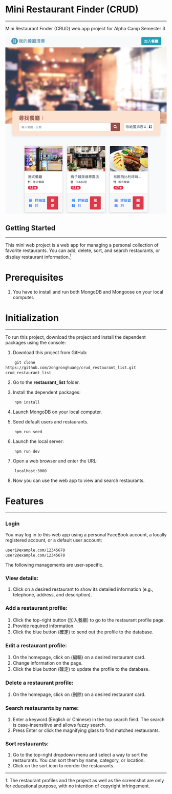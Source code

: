 # Mini Restaurant Finder (CRUD)
---
Mini Restaurant Finder (CRUD) web app project for Alpha Camp Semester 3

![Demo](/Demo.png)

## Getting Started
---
This mini web project is a web app for managing a personal collection of favorite restaurants. You can add, delete, sort, and search restaurants, or display restaurant information.[<sup>1</sup>](#1)

# Prerequisites
1. You have to install and run both MongoDB and Mongoose on your local computer.

# Initialization
---
To run this project, download the project and install the dependent packages using the console:

1. Download this project from GitHub:
```
    git clone https://github.com/zongronghuang/crud_restaurant_list.git crud_restaurant_list
``` 
2. Go to the **restaurant_list** folder.

3. Install the dependent packages:
```
    npm install
```

4. Launch MongoDB on your local computer. 

5. Seed default users and restaurants.
```
    npm run seed
```

6. Launch the local server:
```
    npm run dev
```

7. Open a web browser and enter the URL:
```
    localhost:3000
```

8. Now you can use the web app to view and search restaurants.

# Features
---
### Login
You may log in to this web app using a personal FaceBook account, a locally registered account, or a default user account:
```
user1@example.com/12345678
user2@example.com/12345678
```

The following managements are user-specific.

### View details:
1. Click on a desired restaurant to show its detailed information (e.g., telephone, address, and description).

### Add a restaurant profile:
1. Click the top-right button (加入餐廳) to go to the restaurant profile page.
2. Provide required information.
3. Click the blue button (確定) to send out the profile to the database.

### Edit a restaurant profile:
1. On the homepage, click on (編輯) on a desired restaurant card.
2. Change information on the page.
3. Click the blue button (確定) to update the profile to the database.

### Delete a restaurant profile:
1. On the homepage, click on (刪除) on a desired restaurant card.

### Search restaurants by name:
1. Enter a keyword (English or Chinese) in the top search field. The search is case-insensitive and allows fuzzy search. 
2. Press Enter or click the magnifying glass to find matched restaurants.

### Sort restaurants:
1. Go to the top-right dropdown menu and select a way to sort the restaurants. You can sort them by name, category, or location.
2. Click on the sort icon to reorder the restaurants.

---
<a class="anchor" id="1">1</a>: The restaurant profiles and the project as well as the screenshot are only for educational purpose, with no intention of copyright infringement.